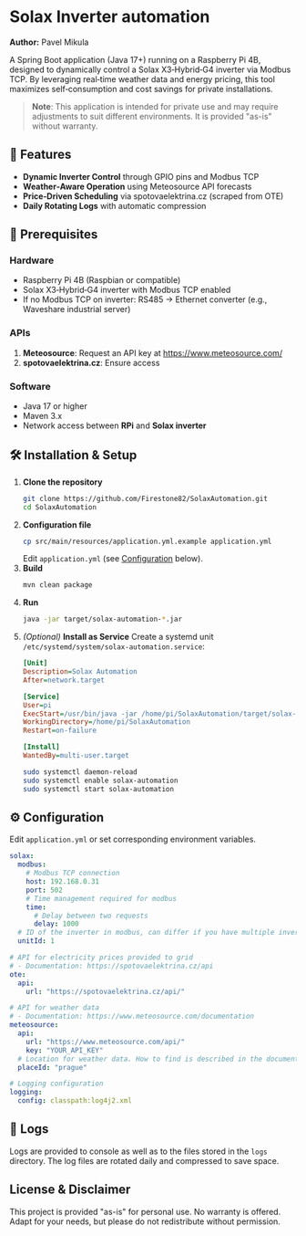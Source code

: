 # Solax Inverter automation
**Author:** Pavel Mikula

A Spring Boot application (Java 17+) running on a Raspberry Pi 4B, designed to dynamically control a Solax X3‑Hybrid‑G4 inverter via Modbus TCP. By leveraging real‑time weather data and energy pricing, this tool maximizes self‑consumption and cost savings for private installations.

> **Note**: This application is intended for private use and may require adjustments to suit different environments. It is provided "as-is" without warranty.

## 🚀 Features
- **Dynamic Inverter Control** through GPIO pins and Modbus TCP
- **Weather‑Aware Operation** using Meteosource API forecasts
- **Price‑Driven Scheduling** via spotovaelektrina.cz (scraped from OTE)
- **Daily Rotating Logs** with automatic compression

## 🧰 Prerequisites

### Hardware
- Raspberry Pi 4B (Raspbian or compatible)
- Solax X3‑Hybrid‑G4 inverter with Modbus TCP enabled
- If no Modbus TCP on inverter: RS485 → Ethernet converter (e.g., Waveshare industrial server)

### APIs
1. **Meteosource**: Request an API key at https://www.meteosource.com/
2. **spotovaelektrina.cz**: Ensure access

### Software
- Java 17 or higher
- Maven 3.x
- Network access between **RPi** and **Solax inverter**

## 🛠 Installation & Setup
1. **Clone the repository**
   ```bash
   git clone https://github.com/Firestone82/SolaxAutomation.git
   cd SolaxAutomation
   ```
2. **Configuration file**
   ```bash
   cp src/main/resources/application.yml.example application.yml
   ```
   Edit `application.yml` (see [Configuration](#configuration) below).
3. **Build**
   ```bash
   mvn clean package
   ```
4. **Run**
   ```bash
   java -jar target/solax-automation-*.jar
   ```
5. *(Optional)* **Install as Service**
   Create a systemd unit `/etc/systemd/system/solax-automation.service`:
   ```ini
   [Unit]
   Description=Solax Automation
   After=network.target

   [Service]
   User=pi
   ExecStart=/usr/bin/java -jar /home/pi/SolaxAutomation/target/solax-automation-*.jar
   WorkingDirectory=/home/pi/SolaxAutomation
   Restart=on-failure

   [Install]
   WantedBy=multi-user.target
   ```
   ```bash
   sudo systemctl daemon-reload
   sudo systemctl enable solax-automation
   sudo systemctl start solax-automation
   ```

## ⚙️ Configuration
Edit `application.yml` or set corresponding environment variables.
```yaml
solax:
  modbus:
    # Modbus TCP connection
    host: 192.168.0.31
    port: 502
    # Time management required for modbus
    time:
      # Delay between two requests
      delay: 1000
  # ID of the inverter in modbus, can differ if you have multiple inverters
  unitId: 1

# API for electricity prices provided to grid
# - Documentation: https://spotovaelektrina.cz/api
ote:
  api:
    url: "https://spotovaelektrina.cz/api/"

# API for weather data
# - Documentation: https://www.meteosource.com/documentation
meteosource:
  api:
    url: "https://www.meteosource.com/api/"
    key: "YOUR_API_KEY"
  # Location for weather data. How to find is described in the documentation
  placeId: "prague"

# Logging configuration
logging:
  config: classpath:log4j2.xml
```

## 📜 Logs
Logs are provided to console as well as to the files stored in the `logs` directory. The log files are rotated daily and compressed to save space.

## License & Disclaimer
This project is provided "as-is" for personal use. No warranty is offered. Adapt for your needs, but please do not redistribute without permission.